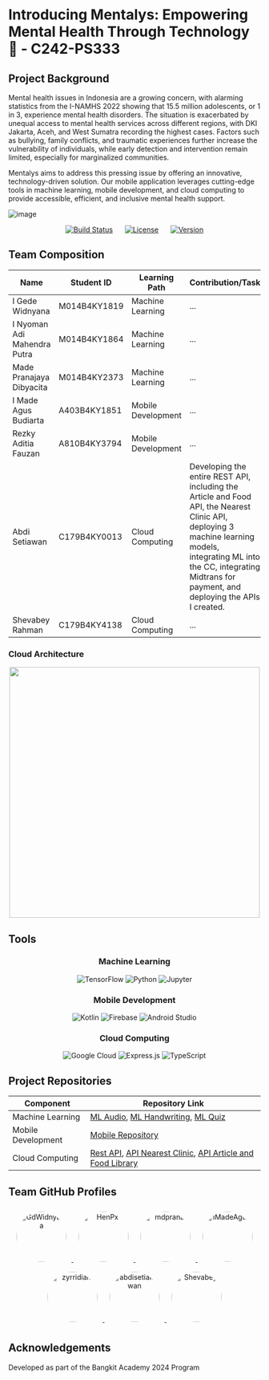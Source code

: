 <h1 align="left">Introducing Mentalys: Empowering Mental Health Through Technology 🧠 - C242-PS333</h1>

## Project Background

Mental health issues in Indonesia are a growing concern, with alarming statistics from the I-NAMHS 2022 showing that 15.5 million adolescents, or 1 in 3, experience mental health disorders. The situation is exacerbated by unequal access to mental health services across different regions, with DKI Jakarta, Aceh, and West Sumatra recording the highest cases. Factors such as bullying, family conflicts, and traumatic experiences further increase the vulnerability of individuals, while early detection and intervention remain limited, especially for marginalized communities.

Mentalys aims to address this pressing issue by offering an innovative, technology-driven solution. Our mobile application leverages cutting-edge tools in machine learning, mobile development, and cloud computing to provide accessible, efficient, and inclusive mental health support.

![image](https://github.com/user-attachments/assets/b1424900-3d9f-438a-9ee3-ad35abf470f1)
<div align="center">
<a href="https://github.com/Mentalys-Team" style="display: inline-block; margin: 0 10px;">
  <img src="https://img.shields.io/badge/build-passing-brightgreen" alt="Build Status">
</a>
<a href="https://opensource.org/licenses/MIT" style="display: inline-block; margin: 0 10px;">
  <img src="https://img.shields.io/badge/License-MIT-blue.svg" alt="License">
</a>
<a href="https://github.com/Mentalys-Team" style="display: inline-block; margin: 0 10px;">
  <img src="https://img.shields.io/badge/Version-0.1.0-green" alt="Version">
</a>
</div>


## Team Composition

<div align="center">
  
| Name | Student ID | Learning Path | Contribution/Task |
|------|------------|---------------|--------------|
| I Gede Widnyana | M014B4KY1819 | Machine Learning | ... |
| I Nyoman Adi Mahendra Putra | M014B4KY1864 | Machine Learning | ... |
| Made Pranajaya Dibyacita | M014B4KY2373 | Machine Learning | ... |
| I Made Agus Budiarta | A403B4KY1851 | Mobile Development | ... |
| Rezky Aditia Fauzan | A810B4KY3794 | Mobile Development | ... |
| Abdi Setiawan | C179B4KY0013 | Cloud Computing | Developing the entire REST API, including the Article and Food API, the Nearest Clinic API, deploying 3 machine learning models, integrating ML into the CC, integrating Midtrans for payment, and deploying the APIs I created. |
| Shevabey Rahman | C179B4KY4138 | Cloud Computing | ... |

</div>

### Cloud Architecture
<div align="center">
  <img src="https://github.com/user-attachments/assets/6f9251bf-98c6-49d4-bc8b-cd5caa297e4e" width="500" />
</div>

## Tools


<div align="center">
  <h3>Machine Learning</h3>
</div>
<div align="center">
  <img src="https://img.shields.io/badge/TensorFlow-FF6F00?style=for-the-badge&logo=tensorflow&logoColor=white" alt="TensorFlow"/>
  <img src="https://img.shields.io/badge/Python-3776AB?style=for-the-badge&logo=python&logoColor=white" alt="Python"/>
  <img src="https://img.shields.io/badge/Jupyter-F37626?style=for-the-badge&logo=jupyter&logoColor=white" alt="Jupyter"/>
</div>

<div align="center">
  <h3>Mobile Development</h3>
</div>
<div align="center">
  <img src="https://img.shields.io/badge/Kotlin-0095D5?style=for-the-badge&logo=kotlin&logoColor=white" alt="Kotlin"/>
  <img src="https://img.shields.io/badge/Firebase-FFCA28?style=for-the-badge&logo=firebase&logoColor=black" alt="Firebase"/>
  <img src="https://img.shields.io/badge/Android_Studio-3DDC84?style=for-the-badge&logo=android-studio&logoColor=white" alt="Android Studio"/>
</div>

<div align="center">
  <h3>Cloud Computing</h3>
</div>
<div align="center">
  <img src="https://img.shields.io/badge/Google_Cloud-4285F4?style=for-the-badge&logo=google-cloud&logoColor=white" alt="Google Cloud"/>
  <img src="https://img.shields.io/badge/Express.js-000000?style=for-the-badge&logo=express&logoColor=white" alt="Express.js"/>
  <img src="https://img.shields.io/badge/TypeScript-3178C6?style=for-the-badge&logo=typescript&logoColor=white" alt="TypeScript"/>
</div>

## Project Repositories

| Component          | Repository Link                                                                                                                                               |
|--------------------|----------------------------------------------------------------------------------------------------------------------------------------------------------------|
| Machine Learning   | [ML Audio](https://github.com/Mentalys-App/Audio-Classification-ML), [ML Handwriting](https://github.com/Mentalys-App/handwritting_detection), [ML Quiz](https://github.com/Mentalys-App/tabular_ml) |
| Mobile Development | [Mobile Repository](https://github.com/Mentalys-App/mentalys-app-android)                                                                                     |
| Cloud Computing    | [Rest API](https://github.com/Mentalys-App/CLOUD-COMPUTING), [API Nearest Clinic](https://github.com/Mentalys-App/API-Klinik-Terdekat), [API Article and Food Library](https://github.com/Mentalys-App/API-Artikel-dan-Makanan) |

## Team GitHub Profiles

<div align="center">
  <a href="https://github.com/GdWidnyana">
    <img src="https://github.com/GdWidnyana.png?size=100" width="100" height="100" style="border-radius: 50%; margin: 10px;" alt="GdWidnyana"/>
  </a>
  <a href="https://github.com/HenPx">
    <img src="https://github.com/HenPx.png?size=100" width="100" height="100" style="border-radius: 50%; margin: 10px;" alt="HenPx"/>
  </a>
  <a href="https://github.com/mdprana">
    <img src="https://github.com/mdprana.png?size=100" width="100" height="100" style="border-radius: 50%; margin: 10px;" alt="mdprana"/>
  </a>
  <a href="https://github.com/IMadeAgus">
    <img src="https://github.com/IMadeAgus.png?size=100" width="100" height="100" style="border-radius: 50%; margin: 10px;" alt="IMadeAgus"/>
  </a>
  <a href="https://github.com/zyrridian">
    <img src="https://github.com/zyrridian.png?size=100" width="100" height="100" style="border-radius: 50%; margin: 10px;" alt="zyrridian"/>
  </a>
  <a href="https://github.com/abdisetiakawan">
    <img src="https://github.com/abdisetiakawan.png?size=100" width="100" height="100" style="border-radius: 50%; margin: 10px;" alt="abdisetiakawan"/>
  </a>
  <a href="https://github.com/Shevabey">
    <img src="https://github.com/Shevabey.png?size=100" width="100" height="100" style="border-radius: 50%; margin: 10px;" alt="Shevabey"/>
  </a>
</div>


## Acknowledgements

Developed as part of the Bangkit Academy 2024 Program
